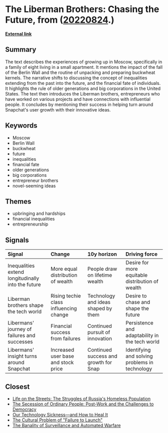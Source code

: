 # __The Liberman Brothers: Chasing the Future__, from ([20220824](https://kghosh.substack.com/p/20220824).)

__[External link](https://www.newyorker.com/magazine/2022/08/01/is-selling-shares-in-yourself-the-way-of-the-future)__



## Summary

The text describes the experiences of growing up in Moscow, specifically in a family of eight living in a small apartment. It mentions the impact of the fall of the Berlin Wall and the routine of unpacking and preparing buckwheat kernels. The narrative shifts to discussing the concept of inequalities extending from the past into the future, and the financial fate of individuals. It highlights the rule of older generations and big corporations in the United States. The text then introduces the Liberman brothers, entrepreneurs who have worked on various projects and have connections with influential people. It concludes by mentioning their success in helping turn around Snapchat's user growth with their innovative ideas.

## Keywords

* Moscow
* Berlin Wall
* buckwheat
* future
* inequalities
* financial fate
* older generations
* big corporations
* entrepreneur brothers
* novel-seeming ideas

## Themes

* upbringing and hardships
* financial inequalities
* entrepreneurship

## Signals

| Signal                                             | Change                                 | 10y horizon                           | Driving force                                    |
|:---------------------------------------------------|:---------------------------------------|:--------------------------------------|:-------------------------------------------------|
| Inequalities extend longitudinally into the future | More equal distribution of wealth      | People draw on lifetime wealth        | Desire for more equitable distribution of wealth |
| Liberman brothers shape the tech world             | Rising techie class influencing change | Technology and ideas shaped by them   | Desire to chase and shape the future             |
| Libermans' journey of failures and successes       | Financial success from failures        | Continued pursuit of innovation       | Persistence and adaptability in the tech world   |
| Libermans' insight turns around Snapchat           | Increased user base and stock price    | Continued success and growth for Snap | Identifying and solving problems in technology   |

## Closest

* [Life on the Streets: The Struggles of Russia's Homeless Population](fc33712cf0e9a9b1fc0df5d00d1b24e7)
* [The Secession of Ordinary People: Post-Work and the Challenges to Democracy](43aa6ac3d82bbc19f0d66d5b2bb37897)
* [Our Technology Sickness—and How to Heal It](c1bb890337ef382bfaa5720c9fd05134)
* [The Cultural Problem of "Failure to Launch"](c6a3cc9fe503779d0ad2ec2c66aa7fb8)
* [The Banality of Surveillance and Automated Warfare](ccdebc20efc0694474f1c64e2835e260)